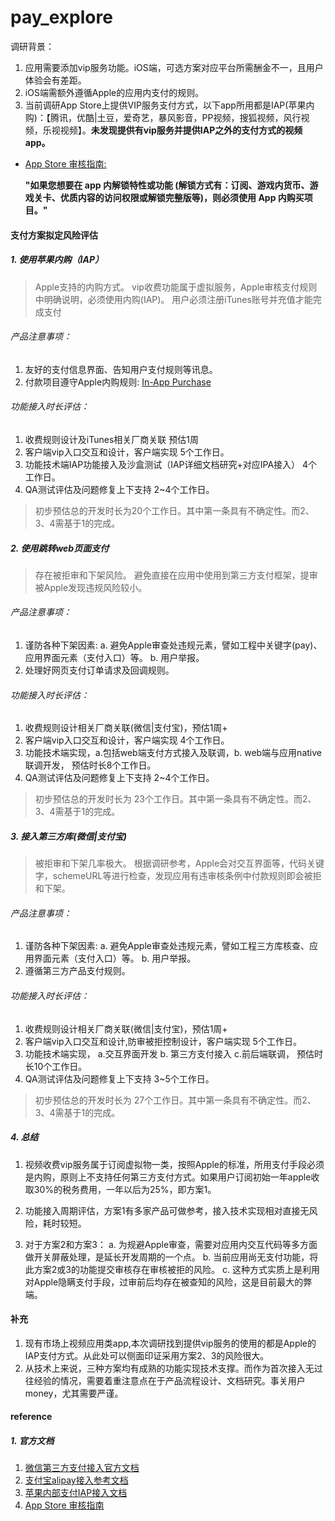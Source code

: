 # pay_explore

调研背景：

1. 应用需要添加vip服务功能。iOS端，可选方案对应平台所需酬金不一，且用户体验会有差距。
2. iOS端需额外遵循Apple的应用内支付的规则。
3. 当前调研App Store上提供VIP服务支付方式，以下app所用都是IAP(苹果内购)：【腾讯，优酷|土豆，爱奇艺，暴风影音，PP视频，搜狐视频，风行视频，乐视视频】。**未发现提供有vip服务并提供IAP之外的支付方式的视频app。**

* [App Store 审核指南:](https://developer.apple.com/cn/app-store/review/guidelines/)

    **"如果您想要在 app 内解锁特性或功能 (解锁方式有：订阅、游戏内货币、游戏关卡、优质内容的访问权限或解锁完整版等)，则必须使用 App 内购买项目。"**





#### 支付方案拟定风险评估

##### 1. 使用苹果内购（IAP）
> Apple支持的内购方式。
> vip收费功能属于虚拟服务，Apple审核支付规则中明确说明，必须使用内购(IAP)。
> 用户必须注册iTunes账号并充值才能完成支付

###### 产品注意事项：
1. 友好的支付信息界面、告知用户支付规则等讯息。
2. 付款项目遵守Apple内购规则: [In-App Purchase](https://developer.apple.com/in-app-purchase/)

###### 功能接入时长评估：
1. 收费规则设计及iTunes相关厂商关联  预估1周
2. 客户端vip入口交互和设计，客户端实现  5个工作日。
3. 功能技术端IAP功能接入及沙盒测试（IAP详细文档研究+对应IPA接入） 4个工作日。
4. QA测试评估及问题修复上下支持 2~4个工作日。

> 初步预估总的开发时长为20个工作日。其中第一条具有不确定性。而2、3、4需基于1的完成。




##### 2. 使用跳转web页面支付
> 存在被拒审和下架风险。
> 避免直接在应用中使用到第三方支付框架，提审被Apple发现违规风险较小。

###### 产品注意事项：
1. 谨防各种下架因素:
    a. 避免Apple审查处违规元素，譬如工程中关键字(pay)、应用界面元素（支付入口）等。
    b. 用户举报。
2. 处理好网页支付订单请求及回调规则。

###### 功能接入时长评估：
1. 收费规则设计相关厂商关联(微信|支付宝)，预估1周+
2. 客户端vip入口交互和设计，客户端实现  4个工作日。
3. 功能技术端实现，a.包括web端支付方式接入及联调，b. web端与应用native联调开发， 预估时长8个工作日。
4. QA测试评估及问题修复上下支持 2~4个工作日。

> 初步预估总的开发时长为 23个工作日。其中第一条具有不确定性。而2、3、4需基于1的完成。




##### 3. 接入第三方库(微信|支付宝)
> 被拒审和下架几率极大。
> 根据调研参考，Apple会对交互界面等，代码关键字，schemeURL等进行检查，发现应用有违审核条例中付款规则即会被拒和下架。

###### 产品注意事项：
1. 谨防各种下架因素:
    a. 避免Apple审查处违规元素，譬如工程三方库核查、应用界面元素（支付入口）等。
    b. 用户举报。
2. 遵循第三方产品支付规则。

###### 功能接入时长评估：
1. 收费规则设计相关厂商关联(微信|支付宝)，预估1周+
2. 客户端vip入口交互和设计,防审被拒控制设计，客户端实现  5个工作日。
3. 功能技术端实现， a.交互界面开发 b. 第三方支付接入 c.前后端联调， 预估时长10个工作日。
4. QA测试评估及问题修复上下支持 3~5个工作日。

> 初步预估总的开发时长为 27个工作日。其中第一条具有不确定性。而2、3、4需基于1的完成。



##### 4. 总结
1. 视频收费vip服务属于订阅虚拟物一类，按照Apple的标准，所用支付手段必须是内购，原则上不支持任何第三方支付方式。如果用户订阅初始一年apple收取30%的税务费用，一年以后为25%，即方案1。

2. 功能接入周期评估，方案1有多家产品可做参考，接入技术实现相对直接无风险，耗时较短。 

3. 对于方案2和方案3：
    a. 为规避Apple审查，需要对应用内交互代码等多方面做开关屏蔽处理，是延长开发周期的一个点。
    b. 当前应用尚无支付功能，将此方案2或3的功能提交审核存在审核被拒的风险。
    c. 这种方式实质上是利用对Apple隐瞒支付手段，过审前后均存在被查知的风险，这是目前最大的弊端。
    

#### 补充
1. 现有市场上视频应用类app,本次调研找到提供vip服务的使用的都是Apple的IAP支付方式。从此处可以侧面印证采用方案2、3的风险很大。
2. 从技术上来说，三种方案均有成熟的功能实现技术支撑。而作为首次接入无过往经验的情况，需要着重注意点在于产品流程设计、文档研究。事关用户money，尤其需要严谨。


#### reference 
##### 1. 官方文档
1. [微信第三方支付接入官方文档](http://kf.qq.com/faq/170116MvIvei170116m2AbUb.html) 
2. [支付宝alipay接入参考文档](https://docs.open.alipay.com/204)
3. [苹果内部支付IAP接入文档](https://developer.apple.com/in-app-purchase/)
4. [App Store 审核指南](https://developer.apple.com/cn/app-store/review/guidelines/)



